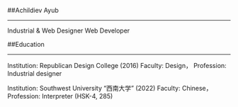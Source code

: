 
##Achildiev Ayub                              
_________________________
Industrial & Web Designer
Web Developer



##Education
_____________________________________
Institution:  Republican Design College (2016)
Faculty:  Design， 
Profession:  Industrial designer

Institution:  Southwest University “西南大学” (2022)
Faculty:  Chinese， 
Profession:  Interpreter (HSK-4, 285)
